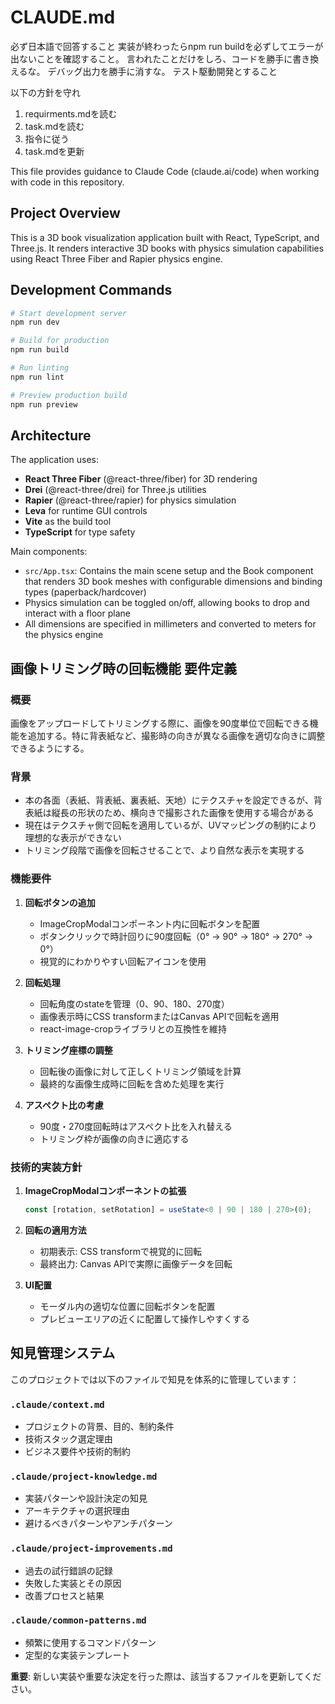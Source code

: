 # CLAUDE.md

必ず日本語で回答すること
実装が終わったらnpm run buildを必ずしてエラーが出ないことを確認すること。
言われたことだけをしろ、コードを勝手に書き換えるな。
デバッグ出力を勝手に消すな。
テスト駆動開発とすること

以下の方針を守れ

1. requirments.mdを読む
2. task.mdを読む
3. 指令に従う
4. task.mdを更新

This file provides guidance to Claude Code (claude.ai/code) when working with code in this repository.

## Project Overview

This is a 3D book visualization application built with React, TypeScript, and Three.js. It renders interactive 3D books with physics simulation capabilities using React Three Fiber and Rapier physics engine.

## Development Commands

```bash
# Start development server
npm run dev

# Build for production
npm run build

# Run linting
npm run lint

# Preview production build
npm run preview
```

## Architecture

The application uses:

- **React Three Fiber** (@react-three/fiber) for 3D rendering
- **Drei** (@react-three/drei) for Three.js utilities
- **Rapier** (@react-three/rapier) for physics simulation
- **Leva** for runtime GUI controls
- **Vite** as the build tool
- **TypeScript** for type safety

Main components:

- `src/App.tsx`: Contains the main scene setup and the Book component that renders 3D book meshes with configurable dimensions and binding types (paperback/hardcover)
- Physics simulation can be toggled on/off, allowing books to drop and interact with a floor plane
- All dimensions are specified in millimeters and converted to meters for the physics engine

## 画像トリミング時の回転機能 要件定義

### 概要

画像をアップロードしてトリミングする際に、画像を90度単位で回転できる機能を追加する。特に背表紙など、撮影時の向きが異なる画像を適切な向きに調整できるようにする。

### 背景

- 本の各面（表紙、背表紙、裏表紙、天地）にテクスチャを設定できるが、背表紙は縦長の形状のため、横向きで撮影された画像を使用する場合がある
- 現在はテクスチャ側で回転を適用しているが、UVマッピングの制約により理想的な表示ができない
- トリミング段階で画像を回転させることで、より自然な表示を実現する

### 機能要件

1. **回転ボタンの追加**
   - ImageCropModalコンポーネント内に回転ボタンを配置
   - ボタンクリックで時計回りに90度回転（0° → 90° → 180° → 270° → 0°）
   - 視覚的にわかりやすい回転アイコンを使用

2. **回転処理**
   - 回転角度のstateを管理（0、90、180、270度）
   - 画像表示時にCSS transformまたはCanvas APIで回転を適用
   - react-image-cropライブラリとの互換性を維持

3. **トリミング座標の調整**
   - 回転後の画像に対して正しくトリミング領域を計算
   - 最終的な画像生成時に回転を含めた処理を実行

4. **アスペクト比の考慮**
   - 90度・270度回転時はアスペクト比を入れ替える
   - トリミング枠が画像の向きに適応する

### 技術的実装方針

1. **ImageCropModalコンポーネントの拡張**

   ```typescript
   const [rotation, setRotation] = useState<0 | 90 | 180 | 270>(0);
   ```

2. **回転の適用方法**
   - 初期表示: CSS transformで視覚的に回転
   - 最終出力: Canvas APIで実際に画像データを回転

3. **UI配置**
   - モーダル内の適切な位置に回転ボタンを配置
   - プレビューエリアの近くに配置して操作しやすくする

## 知見管理システム

このプロジェクトでは以下のファイルで知見を体系的に管理しています：

### `.claude/context.md`

- プロジェクトの背景、目的、制約条件
- 技術スタック選定理由
- ビジネス要件や技術的制約

### `.claude/project-knowledge.md`

- 実装パターンや設計決定の知見
- アーキテクチャの選択理由
- 避けるべきパターンやアンチパターン

### `.claude/project-improvements.md`

- 過去の試行錯誤の記録
- 失敗した実装とその原因
- 改善プロセスと結果

### `.claude/common-patterns.md`

- 頻繁に使用するコマンドパターン
- 定型的な実装テンプレート

**重要**: 新しい実装や重要な決定を行った際は、該当するファイルを更新してください。
